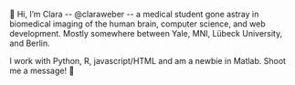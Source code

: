 👋 Hi, I’m Clara -- @claraweber -- a medical student gone astray in biomedical imaging of the human brain, computer science, and web development. Mostly somewhere between Yale, MNI, Lübeck University, and Berlin. 

I work with Python, R, javascript/HTML and am a newbie in Matlab. 
Shoot me a message! 🚀
